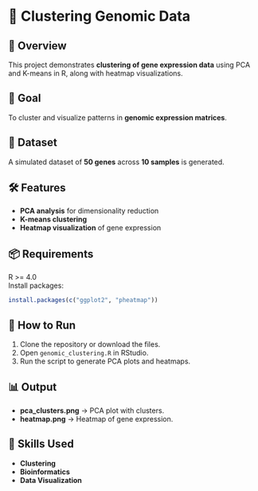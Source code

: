 # 🧬 Clustering Genomic Data

## 📌 Overview
This project demonstrates **clustering of gene expression data** using PCA and K-means in R, along with heatmap visualizations.

## 🎯 Goal
To cluster and visualize patterns in **genomic expression matrices**.

## 📂 Dataset
A simulated dataset of **50 genes** across **10 samples** is generated.

## 🛠 Features
- **PCA analysis** for dimensionality reduction
- **K-means clustering**
- **Heatmap visualization** of gene expression

## 📦 Requirements
R >= 4.0  
Install packages:
```r
install.packages(c("ggplot2", "pheatmap"))
```

## 🚀 How to Run
1. Clone the repository or download the files.
2. Open `genomic_clustering.R` in RStudio.
3. Run the script to generate PCA plots and heatmaps.

## 📊 Output
- **pca_clusters.png** → PCA plot with clusters.
- **heatmap.png** → Heatmap of gene expression.

## 📌 Skills Used
- **Clustering**
- **Bioinformatics**
- **Data Visualization**

